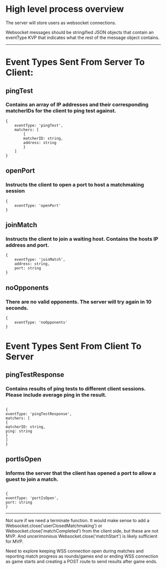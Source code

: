 # High level process overview

The server will store users as websocket connections.

Websocket messages should be stringified JSON objects that contain an eventType KVP that indicates what the rest of the message object contains.

---

# Event Types Sent From Server To Client:

## **pingTest**

### Contains an array of IP addresses and their corresponding matcherIDs for the client to ping test against.

```
{
    eventType: 'pingTest',
    matchers: [
        {
        matcherID: string,
        address: string
        }
    ]
}
```

## **openPort**

### Instructs the client to open a port to host a matchmaking session

```
{
    eventType: 'openPort'
}
```

## **joinMatch**

### Instructs the client to join a waiting host. Contains the hosts IP address and port.

```
{
    eventType: 'joinMatch',
    address: string,
    port: string
}
```

## noOpponents

### There are no valid opponents. The server will try again in 10 seconds.

```
{
    eventType: 'noOpponents'
}
```

# Event Types Sent From Client To Server

## **pingTestResponse**

### Contains results of ping tests to different client sessions. Please include average ping in the result.

```

{
eventType: 'pingTestResponse',
matchers: [
{
matcherID: string,
ping: string
}
]
}

```

## **portIsOpen**

### Informs the server that the client has opened a port to allow a guest to join a match.

```

{
eventType: 'portIsOpen',
port: string
}

```

---

Not sure if we need a terminate function. It would make sense to add a Websocket.close('userClosedMatchmaking') or Websocket.close('matchCompleted') from the client side, but these are not MVP. And uncerimonious Websocket.close('matchStart') is likely sufficient for MVP.

Need to explore keeping WSS connection open during matches and reporting match progress as rounds/games end or ending WSS connection as game starts and creating a POST route to send results after game ends.
